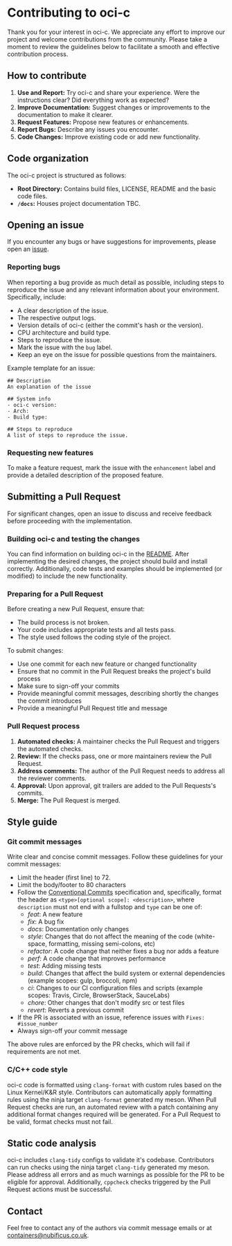 # Contributing to oci-c

Thank you for your interest in oci-c. We appreciate any effort to improve our
project and welcome contributions from the community. Please take a moment to
review the guidelines below to facilitate a smooth and effective contribution
process.

## How to contribute

1. **Use and Report:** Try oci-c and share your experience. Were the
  instructions clear? Did everything work as expected?
2. **Improve Documentation:** Suggest changes or improvements to the
  documentation to make it clearer.
3. **Request Features:** Propose new features or enhancements.
4. **Report Bugs:** Describe any issues you encounter.
5. **Code Changes:** Improve existing code or add new functionality.

## Code organization

The oci-c project is structured as follows:
- **Root Directory:** Contains build files, LICENSE, README and the basic code
  files.
- **`/docs`:** Houses project documentation TBC.

## Opening an issue

If you encounter any bugs or have suggestions for improvements, please open an
[issue](https://github.com/nubificus/oci-c/issues/new).

### Reporting bugs

When reporting a bug provide as much detail as possible, including steps to
reproduce the issue and any relevant information about your environment.
Specifically, include:
- A clear description of the issue.
- The respective output logs.
- Version details of oci-c (either the commit's hash or the version).
- CPU architecture and build type.
- Steps to reproduce the issue.
- Mark the issue with the `bug` label.
- Keep an eye on the issue for possible questions from the maintainers.

Example template for an issue:
```text
## Description
An explanation of the issue 

## System info
- oci-c version:
- Arch:
- Build type:

## Steps to reproduce
A list of steps to reproduce the issue.
```

### Requesting new features

To make a feature request, mark the issue with the `enhancement` label and
provide a detailed description of the proposed feature.

## Submitting a Pull Request

For significant changes, open an issue to discuss and receive feedback before
proceeding with the implementation.

### Building oci-c and testing the changes

You can find information on building oci-c in the [README](README.md). After
implementing the desired changes, the project should build and install
correctly. Additionally, code tests and examples should be implemented
(or modified) to include the new functionality.

### Preparing for a Pull Request

Before creating a new Pull Request, ensure that:
- The build process is not broken.
- Your code includes appropriate tests and all tests pass.
- The style used follows the coding style of the project.

To submit changes:
- Use one commit for each new feature or changed functionality
- Ensure that no commit in the Pull Request breaks the project's build process
- Make sure to sign-off your commits
- Provide meaningful commit messages, describing shortly the changes the commit
  introduces
- Provide a meaningful Pull Request title and message

### Pull Request process

1. **Automated checks:** A maintainer checks the Pull Request and triggers the
  automated checks.
2. **Review:** If the checks pass, one or more maintainers review the Pull
  Request.
3. **Address comments:** The author of the Pull Request needs to address all the
  reviewer comments.
4. **Approval:** Upon approval, git trailers are added to the Pull Requests's
  commits.
5. **Merge:** The Pull Request is merged.

## Style guide

### Git commit messages

Write clear and concise commit messages. Follow these guidelines for your
commit messages:
- Limit the header (first line) to 72.
- Limit the body/footer to 80 characters
- Follow the [Conventional Commits](https://www.conventionalcommits.org/)
  specification and, specifically, format the header as `<type>[optional scope]:
  <description>`, where `description` must not end with a fullstop and `type`
  can be one of:
  - *feat*: A new feature
  - *fix*: A bug fix
  - *docs*: Documentation only changes
  - *style*: Changes that do not affect the meaning of the code (white-space,
    formatting, missing semi-colons, etc)
  - *refactor*: A code change that neither fixes a bug nor adds a feature
  - *perf*: A code change that improves performance
  - *test*: Adding missing tests
  - *build*: Changes that affect the build system or external dependencies
    (example scopes: gulp, broccoli, npm)
  - *ci*: Changes to our CI configuration files and scripts (example scopes:
    Travis, Circle, BrowserStack, SauceLabs)
  - *chore*: Other changes that don't modify src or test files
  - *revert*: Reverts a previous commit
- If the PR is associated with an issue, reference issues with
  `Fixes: #issue_number`
- Always sign-off your commit message

The above rules are enforced by the PR checks, which will fail if requirements
are not met.

### C/C++ code style

oci-c code is formatted using `clang-format` with custom rules based on the
Linux Kernel/K&R style. Contributors can automatically apply formatting rules
using the ninja target `clang-format` generated my meson. When Pull Request
checks are run, an automated review with a patch containing any additional
format changes required will be generated. For a Pull Request to be valid,
format checks must not fail.

## Static code analysis

oci-c includes `clang-tidy` configs to validate it's codebase. Contributors
can run checks using the ninja target `clang-tidy` generated my meson.
Please address all errors and as much warnings as possible for the PR to be
eligible for approval. Additionally, `cppcheck` checks triggered by the Pull
Request actions must be successful.

## Contact

Feel free to contact any of the authors via commit message emails or at
<containers@nubificus.co.uk>.
